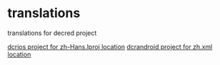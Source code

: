 # translations
translations for decred project

[dcrios project for zh-Hans.lproj location](https://github.com/planetdecred/dcrios/blob/master/Decred%20Wallet/zh-Hans.lproj/Localizable.strings)
[dcrandroid project for zh.xml location](https://github.com/planetdecred/dcrandroid/blob/master/app/src/main/res/values-zh/strings.xml)